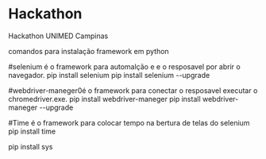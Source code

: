# Hackathon
Hackathon UNIMED Campinas

comandos para instalação framework em  python

#selenium é o framework para automalção e e o resposavel por abrir o navegador.
    pip install selenium
    pip install selenium --upgrade

#webdriver-maneger0é o framework para conectar o resposavel executar o chromedriver.exe.
  pip install webdriver-maneger
  pip install webdriver-maneger --upgrade
  
#Time é o framework para colocar tempo na bertura de telas do selenium
pip install time 

pip install sys
